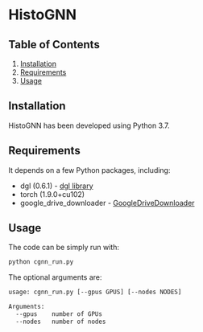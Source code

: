 # HistoGNN

## Table of Contents

1. [Installation](#installation)
2. [Requirements](#Requirements)
3. [Usage](#usage)

## Installation
HistoGNN has been developed using Python 3.7. 

## Requirements
It depends on a few Python packages, including:
* dgl (0.6.1) - [dgl library](https://pypi.org/project/dgl-cu101/)
* torch (1.9.0+cu102)
* google_drive_downloader - [GoogleDriveDownloader](https://pypi.org/project/googledrivedownloader/)

## Usage
The code can be simply run with:

```sh
python cgnn_run.py
```

The optional arguments are:

```bash
usage: cgnn_run.py [--gpus GPUS] [--nodes NODES]

Arguments:
  --gpus    number of GPUs
  --nodes   number of nodes
